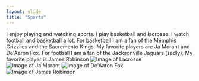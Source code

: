 ```yaml
---
layout: slide
title: "Sports"
---
```


I enjoy playing and watching sports. I play basketball and lacrosse. I watch football and basketball a lot. For basketball I am a fan of the Memphis Grizzlies and the Sacremento Kings. My favorite players are Ja Morant and De'Aaron Fox. For football I am a fan of the Jacksonville Jaguars (sadly). My favorite player is James Robinson
![Image of Lacrosse](https://clipartion.com/wp-content/uploads/2015/11/lacrosse-stick-clipart-free-clip-art-images.jpeg)
![Image of Ja Morant](https://cdn.nba.com/manage/2019/10/grizzlies-ja-morant.jpg)
![Image of De'Aaron Fox](https://images2.minutemediacdn.com/image/fetch/w_2000,h_2000,c_fit/https%3A%2F%2Faroyalpain.com%2Fwp-content%2Fuploads%2Fgetty-images%2F2017%2F07%2F1127458888.jpeg)
![Image of James Robinson](https://www.gannett-cdn.com/presto/2020/11/23/NRRS/9f72ac54-a859-4125-82b5-328f81a9cbce-AP20327722870779.jpg)
